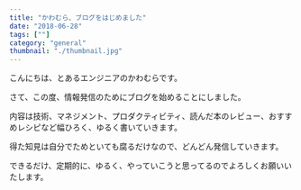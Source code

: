 ```yaml
---
title: "かわむら、ブログをはじめました"
date: "2018-06-28"
tags: [""]
category: "general"
thumbnail: "./thumbnail.jpg"
---
```


こんにちは、とあるエンジニアのかわむらです。

さて、この度、情報発信のためにブログを始めることにしました。

内容は技術、マネジメント、プロダクティビティ、読んだ本のレビュー、おすすめレシピなど幅ひろく、ゆるく書いていきます。

得た知見は自分でためといても腐るだけなので、どんどん発信していきます。

できるだけ、定期的に、ゆるく、やっていこうと思ってるのでよろしくお願いいたします。
